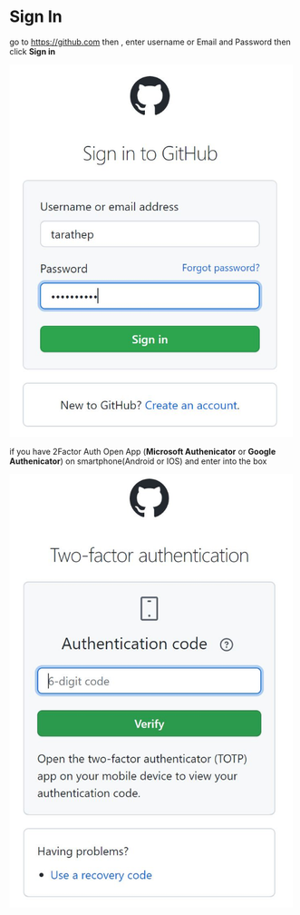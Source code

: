 # Sign In

go to https://github.com then , enter username or Email and Password then click **Sign in**

<img src="../images/74.JPG" alt="drawing" width="500"/>

if you have 2Factor Auth Open App (**Microsoft Authenicator** or **Google Authenicator**) on smartphone(Android or IOS) and enter into the box

<img src="../images/75.JPG" alt="drawing" width="500"/>
